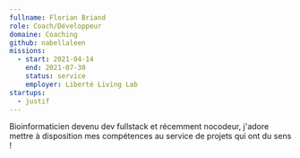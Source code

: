 ```yaml
---
fullname: Florian Briand
role: Coach/Développeur
domaine: Coaching
github: nabellaleen
missions:
  - start: 2021-04-14
    end: 2021-07-30
    status: service
    employer: Liberté Living Lab
startups:
  - justif
---
```


Bioinformaticien devenu dev fullstack et récemment nocodeur, j'adore mettre à disposition mes compétences au service de projets qui ont du sens !
